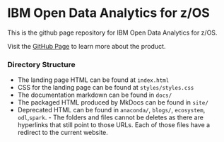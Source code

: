 # IBM Open Data Analytics for z/OS

This is the github page repository for IBM Open Data Analytics for z/OS.

Visit the <a href="https://izoda.github.io//">GitHub Page</a> to learn more about the product.

### Directory Structure

- The landing page HTML can be found at `index.html`
- CSS for the landing page can be found at `styles/styles.css`
- The documentation markdown can be found in `docs/`
- The packaged HTML produced by MkDocs can be found in `site/`
- Deprecated HTML can be found in `anaconda/`, `blogs/`, `ecosystem`, `odl`,`spark`. 
        - The folders and files cannot be deletes as there are hyperlinks that still point to those URLs. Each of those files have a redirect to the current website.